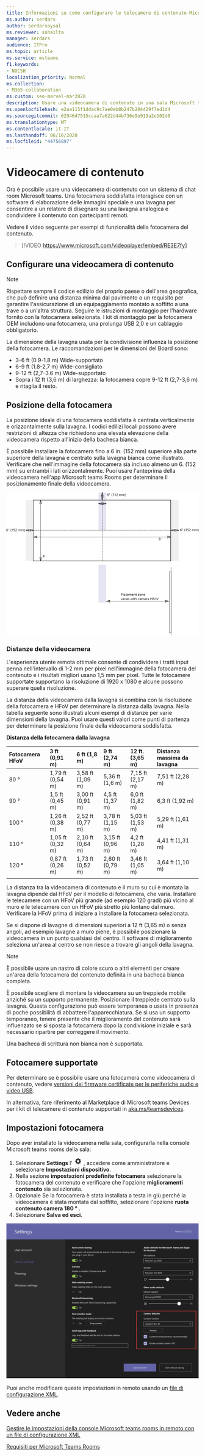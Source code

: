 ```yaml
---
title: Informazioni su come configurare le telecamere di contenuto-Microsoft Teams
ms.author: serdars
author: serdarsoysal
ms.reviewer: sohailta
manager: serdars
audience: ITPro
ms.topic: article
ms.service: msteams
f1.keywords:
- NOCSH
localization_priority: Normal
ms.collection:
- M365-collaboration
ms.custom: seo-marvel-mar2020
description: Usare una videocamera di contenuto in una sala Microsoft teams, che interagisce con il software di elaborazione delle immagini per consentire ai relatori di disegnare su una lavagna analogica.
ms.openlocfilehash: e2aa115f1ddac9c7ae0eb8b247b204429f7ed1d4
ms.sourcegitcommit: 62946d7515ccaa7a622d44b736e9e919a2e102d0
ms.translationtype: MT
ms.contentlocale: it-IT
ms.lasthandoff: 06/16/2020
ms.locfileid: "44756897"
---
```

# <a name="content-cameras"></a>Videocamere di contenuto

Ora è possibile usare una videocamera di contenuto con un sistema di chat room Microsoft teams. Una fotocamera soddisfatta interagisce con un software di elaborazione delle immagini speciale e una lavagna per consentire a un relatore di disegnare su una lavagna analogica e condividere il contenuto con partecipanti remoti.

Vedere il video seguente per esempi di funzionalità della fotocamera del contenuto.

> [!VIDEO https://www.microsoft.com/videoplayer/embed/RE3E7fy]

## <a name="set-up-a-content-camera"></a>Configurare una videocamera di contenuto

> [!NOTE]
> Rispettare sempre il codice edilizio del proprio paese o dell'area geografica, che può definire una distanza minima dal pavimento o un requisito per garantire l'assicurazione di un equipaggiamento montato a soffitto a una trave o a un'altra struttura. Seguire le istruzioni di montaggio per l'hardware fornito con la fotocamera selezionata. I kit di montaggio per la fotocamera OEM includono una fotocamera, una prolunga USB 2,0 e un cablaggio obbligatorio.

La dimensione della lavagna usata per la condivisione influenza la posizione della fotocamera. Le raccomandazioni per le dimensioni del Board sono:

- 3-6 ft (0.9-1.8 m) Wide-supportato
- 6-9 ft (1.8-2,7 m) Wide-consigliato
- 9-12 ft (2,7-3.6 m) Wide-supportato
- Sopra i 12 ft (3,6 m) di larghezza: la fotocamera copre 9-12 ft (2,7-3,6 m) e ritaglia il resto.

## <a name="camera-location"></a>Posizione della fotocamera

La posizione ideale di una fotocamera soddisfatta è centrata verticalmente e orizzontalmente sulla lavagna. I codici edilizi locali possono avere restrizioni di altezza che richiedono una elevata elevazione della videocamera rispetto all'inizio della bacheca bianca.

È possibile installare la fotocamera fino a 6 in. (152 mm) superiore alla parte superiore della lavagna e centrato sulla lavagna bianca come illustrato. Verificare che nell'immagine della fotocamera sia incluso almeno un 6. (152 mm) su entrambi i lati orizzontalmente. Puoi usare l'anteprima della videocamera nell'app Microsoft teams Rooms per determinare il posizionamento finale della videocamera.

![Diagramma di posizionamento del contenuto della videocamera](../media/Magic-whiteboard.png)

### <a name="camera-distances"></a>Distanze della videocamera

L'esperienza utente remota ottimale consente di condividere i tratti input penna nell'intervallo di 1-2 mm per pixel nell'immagine della fotocamera del contenuto e i risultati migliori usano 1,5 mm per pixel. Tutte le fotocamere supportate supportano la risoluzione di 1920 x 1080 e alcune possono superare quella risoluzione.

La distanza della videocamera dalla lavagna si combina con la risoluzione della fotocamera e HFoV per determinare la distanza dalla lavagna. Nella tabella seguente sono illustrati alcuni esempi di distanze per varie dimensioni della lavagna. Puoi usare questi valori come punti di partenza per determinare la posizione finale della videocamera soddisfatta.

**Distanza della fotocamera dalla lavagna**

| Fotocamera HFoV |3 ft (0,91 m)     | 6 ft (1,8 m)    | 9 ft (2,74 m)        |12 ft.  (3,65 m)         | Distanza massima da lavagna  |
|:---         |:---               |:---                |:---                 |:---             | :--- |
| 80 °         | 1,79 ft (0,54 m) | 3,58 ft (1,09 m)  | 5,36 ft (1,6 m)    |7,15 ft (2,17 m) |7,51 ft (2,28 m) |
| 90 °         | 1,5 ft (0,45 m) | 3,00 ft (0,91 m)   | 4,5 ft (1,37 m)    |6,0 ft (1,82 m)    |6,3 ft (1,92 m) |
| 100 °        | 1,26 ft (0,38 m)| 2,52 ft (0,77 m)   | 3,78 ft (1,15 m)   |5,03 ft (1,53 m)   |5,29 ft (1,61 m) |
| 110 °        | 1,05 ft (0,32 m)| 2,10 ft (0,64 m)   | 3,15 ft (0,96 m)   |4,2 ft (1,28 m)    |4,41 ft (1,31 m) |
| 120 °        | 0,87 ft (0,26 m)| 1,73 ft (0,52 m)   | 2,60 ft (0,79 m)   |3,46 ft (1,05 m)   |3,64 ft (1,10 m) |
|             |               |                  |                  |        |                    |                  |

La distanza tra la videocamera di contenuto e il muro su cui è montata la lavagna dipende dal HFoV per il modello di fotocamera, che varia. Installare le telecamere con un HFoV più grande (ad esempio 120 gradi) più vicino al muro e le telecamere con un HFoV più stretto più lontano dal muro. Verificare la HFoV prima di iniziare a installare la fotocamera selezionata.

Se si dispone di lavagne di dimensioni superiori a 12 ft (3,65 m) o senza angoli, ad esempio lavagne a muro piene, è possibile posizionare la videocamera in un punto qualsiasi del centro. Il software di miglioramento seleziona un'area al centro se non riesce a trovare gli angoli della lavagna.

> [!NOTE]
> È possibile usare un nastro di colore scuro o altri elementi per creare un'area della fotocamera del contenuto definita in una bacheca bianca completa.
>
> È possibile scegliere di montare la videocamera su un treppiede mobile anziché su un supporto permanente. Posizionare il treppiede centrato sulla lavagna. Questa configurazione può essere temporanea o usata in presenza di poche possibilità di abbattere l'apparecchiatura. Se si usa un supporto temporaneo, tenere presente che il miglioramento del contenuto sarà influenzato se si sposta la fotocamera dopo la condivisione iniziale e sarà necessario ripartire per correggere il movimento.
>
> Una bacheca di scrittura non bianca non è supportata.

## <a name="supported-cameras"></a>Fotocamere supportate

Per determinare se è possibile usare una fotocamera come videocamera di contenuto, vedere [versioni del firmware certificate per le periferiche audio e video USB](requirements.md#certified-firmware-versions-for-usb-audio-and-video-peripherals).

In alternativa, fare riferimento al Marketplace di Microsoft teams Devices per i kit di telecamere di contenuto supportati in [aka.ms/teamsdevices](https://aka.ms/teamsdevices).

## <a name="camera-settings"></a>Impostazioni fotocamera

Dopo aver installato la videocamera nella sala, configurarla nella console Microsoft teams rooms della sala:

1. Selezionare **Settings** l' ![ icona impostazioni impostazioni ](../media/70f1b43f-16d6-4172-9139-71d845c4ed5c.png) , accedere come amministratore e selezionare **Impostazioni dispositivo**.
2. Nella sezione **impostazioni predefinite fotocamera** selezionare la fotocamera del contenuto e verificare che l'opzione **miglioramenti contenuto** sia selezionata.
3. Opzionale Se la fotocamera è stata installata a testa in giù perché la videocamera è stata montata dal soffitto, selezionare l'opzione **ruota contenuto camera 180 °** .
4. Selezionare **Salva ed esci**.

![Configurazione della videocamera di contenuto](../media/content-camera.png)

Puoi anche modificare queste impostazioni in remoto usando un [file di configurazione XML](xml-config-file.md).

## <a name="see-also"></a>Vedere anche

[Gestire le impostazioni della console Microsoft teams rooms in remoto con un file di configurazione XML](xml-config-file.md)

[Requisiti per Microsoft Teams Rooms](requirements.md)


